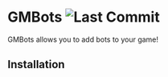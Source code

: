 # GMBots ![Last Commit](https://img.shields.io/github/last-commit/Noobz4Life/GMBots)

GMBots allows you to add bots to your game!

## Installation
